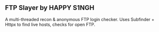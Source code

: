 ## FTP Slayer by HAPPY S1NGH

A multi-threaded recon & anonymous FTP login checker.
Uses Subfinder + Httpx to find live hosts, checks for open FTP.


